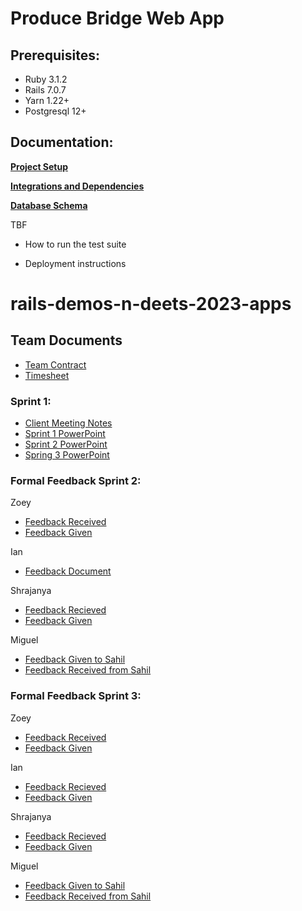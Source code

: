 # Produce Bridge Web App
## Prerequisites:

* Ruby 3.1.2
* Rails 7.0.7
* Yarn 1.22+
* Postgresql 12+

## Documentation:
**[Project Setup](docs/SETUP.md)**  

**[Integrations and Dependencies](docs/INTEGRATIONS_AND_DEPENDENCIES.md)**  

**[Database Schema](docs/DATABASE.md)**  

TBF
* How to run the test suite

* Deployment instructions

# rails-demos-n-deets-2023-apps

## Team Documents  
- [Team Contract](https://docs.google.com/document/d/1tbXNmJYMwqdHkcjde1XJgG0GoCiBV2WF23c4c5wI3Uo/edit?usp=sharing)  
- [Timesheet](https://docs.google.com/spreadsheets/d/1dJXsHF3kowoHCIZ-x002uTObKGMw5I6yy0T6vUkryiU/edit?usp=sharing)

### Sprint 1:
- [Client Meeting Notes](https://docs.google.com/document/d/1rnDvy-J9P4LLmWhArj9_jK88GR9zHlzzvr66PJ88IZQ/edit?usp=sharing)
- [Sprint 1 PowerPoint](https://docs.google.com/presentation/d/1hQm6K4JT6_8Kl99qty4n2GjstrvuQ2J7gzIyzNmsQ6g/edit?usp=sharing)
- [Sprint 2 PowerPoint](https://docs.google.com/presentation/d/1oUVSVruqjbTr0w7JDdiKnXV5gTHb1A24FN-XmMKcD9k/edit?usp=sharing)
- [Spring 3 PowerPoint](https://docs.google.com/presentation/d/1_jeRHJWTzHv9-ywIYHcph0_2OJndtafJgjKscUIAyKI/edit?usp=sharing)

### Formal Feedback Sprint 2:

Zoey 
- [Feedback Received](https://docs.google.com/document/d/1bqyxbz58GqLg867TAtdcJ3SKIr6SRxfT3AE8l6RmpB0/edit?usp=sharing) 
- [Feedback Given](https://docs.google.com/document/d/1UgLT_ZOWkXmXBVO1pMGU03Vv06oN3tTjohiBYkXbovU/edit?usp=sharing)

Ian
- [Feedback Document](https://docs.google.com/document/d/1mOw7n157-HAjHv0Ygya1_LNJpgXFAq4BNOGXU2Poobg/edit?tab=t.0)

Shrajanya
- [Feedback Recieved](https://docs.google.com/document/d/1AUWq2F89tCPMrIMUM_l-w-VuwxtiGSgwpnnpi_YT5t4/edit?tab=t.0)
- [Feedback Given](https://docs.google.com/document/d/18XKn5a28vSDqfPIeJjVPLgTAh5l2UA-nxcvcs8SE3o0/edit?tab=t.0)

Miguel
- [Feedback Given to Sahil](https://livememphis-my.sharepoint.com/:w:/g/personal/meperez_memphis_edu/EXE7cirsRaBGidJR9EafZbABg5Vcw_amtXRyYyUMOB6hzw?e=v5SWAS)
- [Feedback Received from Sahil](https://livememphis-my.sharepoint.com/:w:/g/personal/smalani1_memphis_edu/EZ73jijziwlIpVx4SthHBFkBslXy5nKE7iTAN_zXUBqGjw?e=dgoGDf)



### Formal Feedback Sprint 3:

Zoey 
- [Feedback Received](https://docs.google.com/document/d/1o6065ZPXYxZfulQD7E4n-pq0Oyx-STr6myywS063fO8/edit?usp=sharing)
- [Feedback Given](https://docs.google.com/document/d/1yL6PJs9t-88tmhh4PkhH-9wanzDcAP3T7wp_j4uIhjg/edit?usp=sharing)

Ian
- [Feedback Recieved](https://docs.google.com/document/d/1em-Ht3ljXCr4pb1Q_B8mCujPySXYy46Tu0IbOVM_ck4/edit?tab=t.0)
- [Feedback Given](https://docs.google.com/document/d/1gv7ePsyVqOB8PG2anUAQ3fGoJdU_yv_kU0fJNG-gkRg/edit?tab=t.0#heading=h.tznvd3q0aycl)

Shrajanya
- [Feedback Recieved](https://docs.google.com/document/d/1qDBfQBcWM-hwPDZsYqv3vjyeQhlJ28wWr6_3gebORpA/edit?usp=sharing)
- [Feedback Given](https://docs.google.com/document/d/1Z8RVTlYo2EwKAD3EgpiRJoR27GQ_JbMqgx-1X96sUUg/edit?usp=sharing) 

Miguel
- [Feedback Given to Sahil](https://livememphis-my.sharepoint.com/:w:/g/personal/meperez_memphis_edu/ERy_qzxmXdxCtrhk5mEiO-kBa-22lD_36jLKVksyqhQWfQ?e=AFUmlq)
- [Feedback Received from Sahil](https://livememphis-my.sharepoint.com/:w:/g/personal/meperez_memphis_edu/EYIVvt1bqU5BnJPGnvRGvqQBvYd5LyEgQaF5d2rVemN8CA?e=Th7x14)
